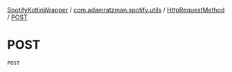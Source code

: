 [SpotifyKotlinWrapper](../../index.md) / [com.adamratzman.spotify.utils](../index.md) / [HttpRequestMethod](index.md) / [POST](./-p-o-s-t.md)

# POST

`POST`